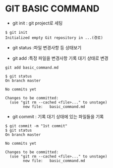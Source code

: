 # GIT BASIC COMMAND

- git init : git project로 세팅
```
$ git init
Initialized empty Git repository in ...(경로)
```
- git status :파일 변경사항 등 상태보기


- git add :특정 파일을 변경사항 기록 대기 상태로 변경
```
git add basic_command.md 

$ git status
On branch master

No commits yet

Changes to be committed:
  (use "git rm --cached <file>..." to unstage)
        new file:   basic_command.md
```
- git commit : 기록 대기 상태에 있는 파일들을 기록

```
$ git commit -m "1st commit"
$ git status
On branch master

No commits yet

Changes to be committed:
  (use "git rm --cached <file>..." to unstage)
        new file:   basic_command.md
```
